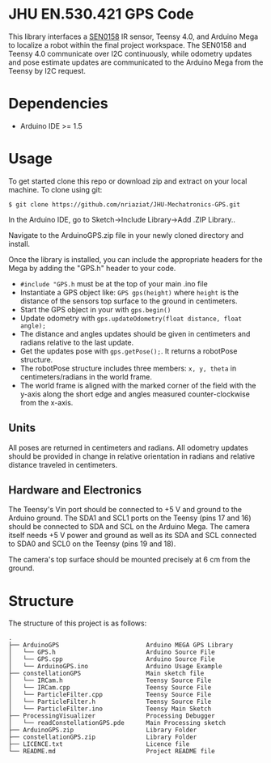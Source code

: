 # JHU EN.530.421 GPS Code

This library interfaces a [SEN0158](https://www.dfrobot.com/product-1088.html) IR sensor, Teensy 4.0, and Arduino Mega to localize a robot within the final project workspace. The SEN0158 and Teensy 4.0 communicate over I2C continuously, while odometry updates and pose estimate updates are communicated to the Arduino Mega from the Teensy by I2C request.

# Dependencies

* Arduino IDE >= 1.5

# Usage

To get started clone this repo or download zip and extract on your local machine. To clone using git:

```shell
$ git clone https://github.com/nriaziat/JHU-Mechatronics-GPS.git
```
In the Arduino IDE, go to Sketch->Include Library->Add .ZIP Library..

Navigate to the ArduinoGPS.zip file in your newly cloned directory and install.

Once the library is installed, you can include the appropriate headers for the Mega by adding the "GPS.h" header to your code.

- `#include "GPS.h` must be at the top of your main .ino file
- Instantiate a GPS object like: `GPS gps(height)` where `height` is the distance of the sensors top surface to the ground in centimeters.
- Start the GPS object in your with `gps.begin()`
- Update odometry with `gps.updateOdometry(float distance, float angle);`
- The distance and angles updates should be given in centimeters and radians relative to the last update.
- Get the updates pose with  `gps.getPose();`. It returns a robotPose structure.
- The robotPose structure includes three members: `x, y, theta` in centimeters/radians in the world frame.
- The world frame is aligned with the marked corner of the field with the y-axis along the short edge and angles measured counter-clockwise from the x-axis.

## Units

All poses are returned in centimeters and radians. All odometry updates should be provided in change in relative orientation in radians and relative distance traveled in centimeters.

## Hardware and Electronics

The Teensy's Vin port should be connected to +5 V and ground to the Arduino ground. The SDA1 and SCL1 ports on the Teensy (pins 17 and 16) should be connected to SDA and SCL on the Arduino Mega. The camera itself needs +5 V power and ground as well as its SDA and SCL connected to SDA0 and SCL0 on the Teensy (pins 19 and 18).

The camera's top surface should be mounted precisely at 6 cm from the ground. 

# Structure

The structure of this project is as follows:

```shell
.
├── ArduinoGPS                        Arduino MEGA GPS Library
│   └── GPS.h                         Arduino Source File
│   └── GPS.cpp                       Arduino Source File
│   └── ArduinoGPS.ino                Arduino Usage Example
├── constellationGPS                  Main sketch file
│   └── IRCam.h                       Teensy Source File
│   └── IRCam.cpp                     Teensy Source File
│   └── ParticleFilter.cpp            Teensy Source File
│   └── ParticleFilter.h              Teensy Source File
│   └── ParticleFilter.ino            Teensy Main Sketch
├── ProcessingVisualizer              Processing Debugger
│   └── readConstellationGPS.pde      Main Processing sketch
├── ArduinoGPS.zip                    Library Folder
├── constellationGPS.zip              Library Folder
├── LICENCE.txt                       Licence file
└── README.md                         Project README file
```
